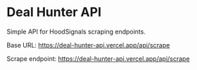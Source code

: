 # Deal Hunter API

Simple API for HoodSignals scraping endpoints.

Base URL:
https://deal-hunter-api.vercel.app/api/scrape

Scrape endpoint:
https://deal-hunter-api.vercel.app/api/scrape
